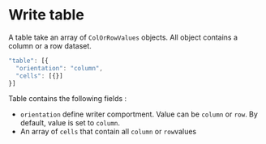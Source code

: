 # Write table

A table take an array of `ColOrRowValues` objects. All object contains a column or a row dataset.

```javascript
"table": [{
  "orientation": "column",
  "cells": [{}]
}]
```

Table contains the following fields :

* `orientation` define writer comportment. Value can be `column` or `row`. By default, value is set to `column`.
* An array of `cells` that contain all `column` or `row`values

